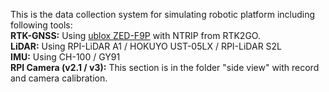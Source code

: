 This is the data collection system for simulating robotic platform including following tools:  
**RTK-GNSS:** Using [ublox ZED-F9P](https://ricelee.com/product/zed-f9p-gps-rtk-hat) with NTRIP from RTK2GO.  
**LiDAR:** Using RPI-LiDAR A1 / HOKUYO UST-05LX / RPI-LiDAR S2L  
**IMU:** Using CH-100 / GY91  
**RPI Camera (v2.1 / v3):** This section is in the folder "side view" with record and camera calibration.
